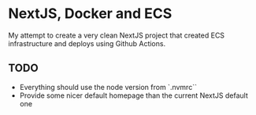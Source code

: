 # NextJS, Docker and ECS

My attempt to create a very clean NextJS project that created ECS infrastructure and deploys using Github Actions.

## TODO

- Everything should use the node version from `.nvmrc``
- Provide some nicer default homepage than the current NextJS default one
